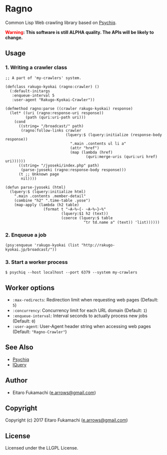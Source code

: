 # Ragno

Common Lisp Web crawling library based on [Psychiq](https://github.com/fukamachi/psychiq).

<strong><span style="color:red">Warning</span>: This software is still ALPHA quality. The APIs will be likely to change.</strong>

## Usage

### 1. Writing a crawler class

```common-lisp
;; A part of 'my-crawlers' system.

(defclass rakugo-kyokai (ragno:crawler) ()
  (:default-initargs
   :enqueue-interval 5
   :user-agent "Rakugo-Kyokai-Crawler"))

(defmethod ragno:parse ((crawler rakugo-kyokai) response)
  (let* ((uri (ragno:response-uri response))
         (path (quri:uri-path uri)))
    (cond
      ((string= "/broadcast/" path)
       (ragno:follow-links crawler
                           (lquery:$ (lquery:initialize (response-body response))
                             ".main .contents ul li a"
                             (attr "href")
                             (map (lambda (href)
                                    (quri:merge-uris (quri:uri href) uri))))))
      ((string= "/jyoseki/index.php" path)
       (parse-jyoseki (ragno:response-body response)))
      (t ;; Unknown page
       nil))))

(defun parse-jyoseki (html)
  (lquery:$ (lquery:initialize html)
    ".main .contents .member-detail"
    (combine "h2" ".time-table .yose")
    (map-apply (lambda (h2 table)
                 (format t "~A~%~{- ~A~%~}~%"
                         (lquery:$1 h2 (text))
                         (coerce (lquery:$ table
                                   "tr td.name a" (text)) 'list))))))
```

### 2. Enqueue a job

```common-lisp
(psy:enqueue 'rakugo-kyokai (list "http://rakugo-kyokai.jp/broadcast/"))
```

### 3. Start a worker process

```
$ psychiq --host localhost --port 6379 --system my-crawlers
```

## Worker options

- `:max-redirects`: Redirection limit when requesting web pages (Default: `5`)
- `:concurrency`: Concurrency limit for each URL domain (Default: `1`)
- `:enqueue-interval`: Interval seconds to actually process new jobs (Default: `0`)
- `:user-agent`: User-Agent header string when accessing web pages (Default: `"Ragno-Crawler"`)

## See Also

- [Psychiq](https://github.com/fukamachi/psychiq)
- [lQuery](https://github.com/Shinmera/lquery)

## Author

* Eitaro Fukamachi (e.arrows@gmail.com)

## Copyright

Copyright (c) 2017 Eitaro Fukamachi (e.arrows@gmail.com)

## License

Licensed under the LLGPL License.
